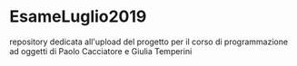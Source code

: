 # EsameLuglio2019
repository dedicata all'upload del progetto per il corso di programmazione ad oggetti di Paolo Cacciatore e Giulia Temperini

